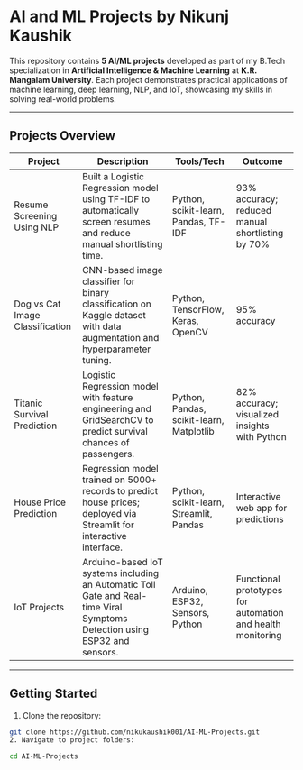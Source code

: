 # AI and ML Projects by Nikunj Kaushik

This repository contains **5 AI/ML projects** developed as part of my B.Tech specialization in **Artificial Intelligence & Machine Learning** at **K.R. Mangalam University**. Each project demonstrates practical applications of machine learning, deep learning, NLP, and IoT, showcasing my skills in solving real-world problems.

---

## Projects Overview

| Project | Description | Tools/Tech | Outcome |
|---------|-------------|------------|---------|
| Resume Screening Using NLP | Built a Logistic Regression model using TF-IDF to automatically screen resumes and reduce manual shortlisting time. | Python, scikit-learn, Pandas, TF-IDF | 93% accuracy; reduced manual shortlisting by 70% |
| Dog vs Cat Image Classification | CNN-based image classifier for binary classification on Kaggle dataset with data augmentation and hyperparameter tuning. | Python, TensorFlow, Keras, OpenCV | 95% accuracy |
| Titanic Survival Prediction | Logistic Regression model with feature engineering and GridSearchCV to predict survival chances of passengers. | Python, Pandas, scikit-learn, Matplotlib | 82% accuracy; visualized insights with Python |
| House Price Prediction | Regression model trained on 5000+ records to predict house prices; deployed via Streamlit for interactive interface. | Python, scikit-learn, Streamlit, Pandas | Interactive web app for predictions |
| IoT Projects | Arduino-based IoT systems including an Automatic Toll Gate and Real-time Viral Symptoms Detection using ESP32 and sensors. | Arduino, ESP32, Sensors, Python | Functional prototypes for automation and health monitoring |

---

## Getting Started

1. Clone the repository:
```bash
git clone https://github.com/nikukaushik001/AI-ML-Projects.git
2. Navigate to project folders:

cd AI-ML-Projects
